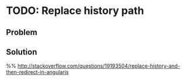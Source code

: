 # TODO: Replace history path

## Problem


## Solution

%% http://stackoverflow.com/questions/19193504/replace-history-and-then-redirect-in-angularjs

